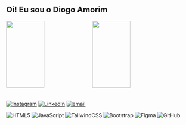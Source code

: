 ## Oi! Eu sou o Diogo Amorim
<div>
<img width="45%" height="180em" src="https://github-readme-stats.vercel.app/api?username=devDiogoamorim&theme=dark&hide_border=false&include_all_commits=false&count_private=false" />
<img  width="45%" height="180em" src="https://github-readme-stats.vercel.app/api/top-langs/?username=devDiogoamorim&theme=dark&hide_border=false&include_all_commits=false&count_private=false&layout=compact" />
</div>

<br>

[![Instagram](https://img.shields.io/badge/Instagram-%23E4405F.svg?logo=Instagram&logoColor=white)](https://instagram.com/diogoam_r) [![LinkedIn](https://img.shields.io/badge/LinkedIn-%230077B5.svg?logo=linkedin&logoColor=white)](https://linkedin.com/in/diogo-amorim-433823348) [![email](https://img.shields.io/badge/Email-D14836?logo=gmail&logoColor=white)](mailto:diogoamorimv1011@gmail.com) 

![HTML5](https://img.shields.io/badge/html5-%23E34F26.svg?style=for-the-badge&logo=html5&logoColor=white) ![JavaScript](https://img.shields.io/badge/javascript-%23323330.svg?style=for-the-badge&logo=javascript&logoColor=%23F7DF1E) ![TailwindCSS](https://img.shields.io/badge/tailwindcss-%2338B2AC.svg?style=for-the-badge&logo=tailwind-css&logoColor=white) ![Bootstrap](https://img.shields.io/badge/bootstrap-%238511FA.svg?style=for-the-badge&logo=bootstrap&logoColor=white) ![Figma](https://img.shields.io/badge/figma-%23F24E1E.svg?style=for-the-badge&logo=figma&logoColor=white) ![GitHub](https://img.shields.io/badge/github-%23121011.svg?style=for-the-badge&logo=github&logoColor=white)



